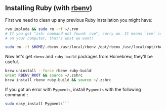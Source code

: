 ## Installing Ruby (with [rbenv](https://github.com/sstephenson/rbenv))

First we need to clean up any previous Ruby installation you might have:

```bash
rvm implode && sudo rm -rf ~/.rvm
# If you got "zsh: command not found: rvm", carry on. It means `rvm` is not
# on your computer, that's what we want!

sudo rm -rf $HOME/.rbenv /usr/local/rbenv /opt/rbenv /usr/local/opt/rbenv
```

Now let's get `rbenv` and `ruby-build` packages from Homebrew, they'll be useful.

```bash
brew uninstall --force rbenv ruby-build
unset RBENV_ROOT && source ~/.zshrc
brew install rbenv ruby-build && source ~/.zshrc
```
If you got an error with `Pygments`, install `Pygments` with the following command :
```bash
sudo easy_install Pygments```
